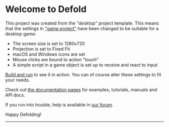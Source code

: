 # Welcome to Defold

This project was created from the "desktop" project template. This means that the settings in ["game.project"](defold://open?path=/game.project) have been changed to be suitable for a desktop game:

- The screen size is set to 1280x720
- Projection is set to Fixed Fit
- macOS and Windows icons are set
- Mouse clicks are bound to action "touch"
- A simple script in a game object is set up to receive and react to input

[Build and run](defold://build) to see it in action. You can of course alter these settings to fit your needs.

Check out [the documentation pages](https://defold.com/learn) for examples, tutorials, manuals and API docs.

If you run into trouble, help is available in [our forum](https://forum.defold.com).

Happy Defolding!

---
